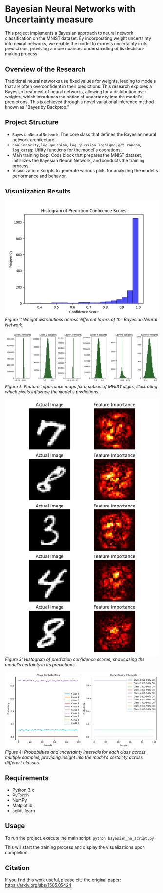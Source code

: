 # Bayesian Neural Networks with Uncertainty measure

This project implements a Bayesian approach to neural network classification on the MNIST dataset. By incorporating weight uncertainty into neural networks, we enable the model to express uncertainty in its predictions, providing a more nuanced understanding of its decision-making process.

## Overview of the Research

Traditional neural networks use fixed values for weights, leading to models that are often overconfident in their predictions. This research explores a Bayesian treatment of neural networks, allowing for a distribution over weights, which introduces the notion of uncertainty into the model's predictions. This is achieved through a novel variational inference method known as "Bayes by Backprop."

## Project Structure

- `BayesianNeuralNetwork`: The core class that defines the Bayesian neural network architecture.
- `nonlinearity`, `log_gaussian`, `log_gaussian_logsigma`, `get_random`, `log_categ`: Utility functions for the model's operations.
- Main training loop: Code block that prepares the MNIST dataset, initializes the Bayesian Neural Network, and conducts the training process.
- Visualization: Scripts to generate various plots for analyzing the model's performance and behavior.

## Visualization Results

![Weight Distributions](./Figure_1.png)
*Figure 1: Weight distributions across different layers of the Bayesian Neural Network.*

![Feature Importance](./Figure_2.png)
*Figure 2: Feature importance maps for a subset of MNIST digits, illustrating which pixels influence the model's predictions.*

![Prediction Confidence Histogram](./Figure_3.png)
*Figure 3: Histogram of prediction confidence scores, showcasing the model's certainty in its predictions.*

![Class Probabilities and Uncertainty Intervals](./Figure_4.png)
*Figure 4: Probabilities and uncertainty intervals for each class across multiple samples, providing insight into the model's certainty across different classes.*

## Requirements

- Python 3.x
- PyTorch
- NumPy
- Matplotlib
- scikit-learn

## Usage

To run the project, execute the main script:
`python bayesian_nn_script.py`


This will start the training process and display the visualizations upon completion.

## Citation

If you find this work useful, please cite the original paper: https://arxiv.org/abs/1505.05424

